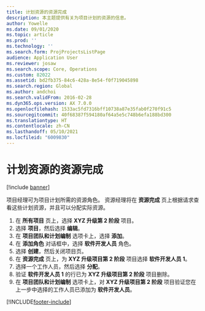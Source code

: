```yaml
---
title: 计划资源的资源完成
description: 本主题提供有关为项目计划的资源的信息。
author: Yowelle
ms.date: 09/01/2020
ms.topic: article
ms.prod: ''
ms.technology: ''
ms.search.form: ProjProjectsListPage
audience: Application User
ms.reviewer: josaw
ms.search.scope: Core, Operations
ms.custom: 82022
ms.assetid: bd2fb375-84c6-428a-8e54-f0f719045898
ms.search.region: Global
ms.author: andchoi
ms.search.validFrom: 2016-02-28
ms.dyn365.ops.version: AX 7.0.0
ms.openlocfilehash: 1533ac5fd7316bff10738a87e35fab0f270f91c5
ms.sourcegitcommit: 40f68387f594180af64a5e5c748b6efa188bd300
ms.translationtype: HT
ms.contentlocale: zh-CN
ms.lasthandoff: 05/10/2021
ms.locfileid: "6009830"
---
```

# <a name="resource-fulfillment-for-planned-resources"></a>计划资源的资源完成

[!include [banner](../includes/banner.md)]

项目经理可为项目计划所需的资源角色。 资源经理将在 **资源完成** 页上根据请求查看这些计划资源，并且可以分配实际资源。

1. 在 **所有项目** 页上，选择 **XYZ 升级第 2 阶段** 项目。
2. 选择 **项目**，然后选择 **编辑**。
3. 在 **项目团队和计划编制** 选项卡上，选择 **添加**。
4. 在 **添加角色** 对话框中，选择 **软件开发人员** 角色。
5. 选择 **创建**，然后关闭项目页。
6. 在 **资源完成** 页上，为 **XYZ 升级项目第 2 阶段** 项目选择 **软件开发人员 1**。
7. 选择一个工作人员，然后选择 **分配**。
8. 验证 **软件开发人员 1** 的行已为 **XYZ 升级项目第 2 阶段** 项目删除。
9. 在 **项目团队和计划编制** 选项卡上，对 **XYZ 升级项目第 2 阶段** 项目验证您在上一步中选择的工作人员已添加为 **软件开发人员**。


[!INCLUDE[footer-include](../includes/footer-banner.md)]